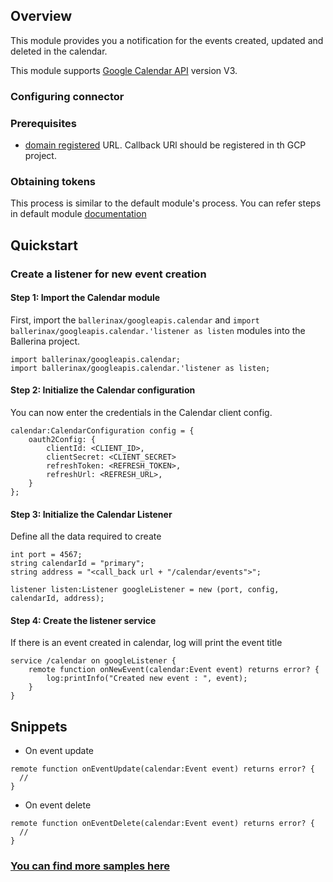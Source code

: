 ## Overview

This module provides you a notification for the events created, updated and deleted in the calendar.

This module supports [Google Calendar API](https://developers.google.com/calendar/api) version V3.

### Configuring connector
### Prerequisites
- [domain registered](https://developers.google.com/calendar/api/guides/push#registering-your-domain) URL. Callback URl should be registered in th GCP project.

### Obtaining tokens
This process is similar to the default module's process. You can refer steps in default module [documentation](https://docs.central.ballerina.io/ballerinax/googleapis.calendar/1.0.0)

## Quickstart

### Create a listener for new event creation
#### Step 1: Import the Calendar module
First, import the `ballerinax/googleapis.calendar` and `import ballerinax/googleapis.calendar.'listener as listen` modules into the Ballerina project.

```ballerina
import ballerinax/googleapis.calendar;
import ballerinax/googleapis.calendar.'listener as listen;
```

#### Step 2: Initialize the Calendar configuration
You can now enter the credentials in the Calendar client config.
```ballerina
calendar:CalendarConfiguration config = {
    oauth2Config: {
        clientId: <CLIENT_ID>,
        clientSecret: <CLIENT_SECRET>
        refreshToken: <REFRESH_TOKEN>,
        refreshUrl: <REFRESH_URL>,   
    }
};
```

#### Step 3: Initialize the Calendar Listener
Define all the data required to create

```ballerina
int port = 4567;
string calendarId = "primary";
string address = "<call_back url + "/calendar/events">";

listener listen:Listener googleListener = new (port, config, calendarId, address);
```

#### Step 4: Create the listener service
If there is an event created in calendar, log will print the event title

```ballerina
service /calendar on googleListener {
    remote function onNewEvent(calendar:Event event) returns error? {
        log:printInfo("Created new event : ", event);
    }
}
```

## Snippets
- On event update
```ballerina
remote function onEventUpdate(calendar:Event event) returns error? {
  //
}
```

- On event delete
```ballerina
remote function onEventDelete(calendar:Event event) returns error? {
  //
}
```
 
### [You can find more samples here](https://github.com/ballerina-platform/module-ballerinax-googleapis.calendar/tree/master/samples)
